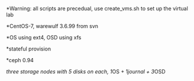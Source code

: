 
*Warning: all scripts are precedual, use create_vms.sh to set up the virtual lab

*CentOS-7, warewulf 3.6.99 from svn

*OS using ext4, OSD using xfs

*stateful provision

*ceph 0.94

*three storage nodes with 5 disks on each, 1*OS + 1*journal + 3*OSD
